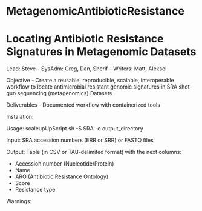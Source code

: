 # MetagenomicAntibioticResistance

# Locating Antibiotic Resistance Signatures in Metagenomic Datasets
Lead: Steve - SysAdm: Greg, Dan, Sherif - Writers: Matt, Aleksei

Objective - Create a reusable, reproducible, scalable, interoperable workflow 
to locate antimicrobial resistant genomic signatures in SRA shot-gun sequencing (metagenomics) Datasets

Deliverables - Documented workflow with containerized tools


Instalation:


Usage:
scaleupUpScript.sh <options> -S SRA -o output_directory

Input:
SRA accession numbers (ERR or SRR)
or
FASTQ files

Output:
Table (in CSV or TAB-delimited format) with the next columns:
- Accession number (Nucleotide/Protein)
- Name
- ARO (Antibiotic Resistance Ontology)
- Score
- Resistance type

Warnings:

